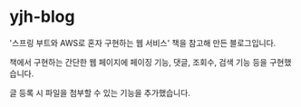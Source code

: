 # yjh-blog

'스프링 부트와 AWS로 혼자 구현하는 웹 서비스' 책을 참고해 만든 블로그입니다.

책에서 구현하는 간단한 웹 페이지에 페이징 기능, 댓글, 조회수, 검색 기능 등을 구현했습니다.

글 등록 시 파일을 첨부할 수 있는 기능을 추가했습니다.
